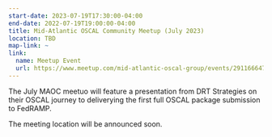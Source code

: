 ```yaml
---
start-date: 2023-07-19T17:30:00-04:00
end-date: 2022-07-19T19:00:00-04:00
title: Mid-Atlantic OSCAL Community Meetup (July 2023)
location: TBD
map-link: ~
link:
  name: Meetup Event
  url: https://www.meetup.com/mid-atlantic-oscal-group/events/291166647/
---
```


The July MAOC meetuo will feature a presentation from DRT Strategies on their OSCAL journey
to deliverying the first full OSCAL package submission to FedRAMP.

The meeting location will be announced soon.
